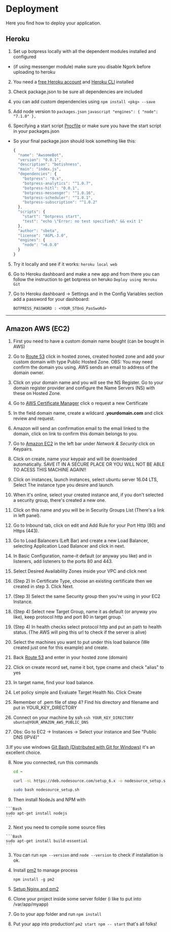 # Deployment

Here you find how to deploy your application.


## Heroku

1. Set up botpress locally with all the dependent modules installed and configured
  * (if using messenger module) make sure you disable Ngork before uploading to heroku

2. You need a [free Heroku account](https://signup.heroku.com/dc) and [Heroku CLI](https://devcenter.heroku.com/articles/heroku-cli) installed

3. Check package.json to be sure all dependencies are included
  1. you can add custom dependencies using `npm install <pkg> --save`
  2. Add node version to `packages.json`
	```javascript
	"engines": {
	    "node": "7.1.0"
	  },
	```

4. Specifying a start script [Procfile](https://devcenter.heroku.com/articles/procfile) or make sure you have the start script in your packages.json


  * So your final package.json should look something like this:

    ```javascript
    {
      "name": "AwsomeBot",
      "version": "0.0.1",
      "description": "botishness",
      "main": "index.js",
      "dependencies": {
        "botpress": "0.x",
        "botpress-analytics": "^1.0.7",
        "botpress-hitl": "0.0.1",
        "botpress-messenger": "^1.0.16",
        "botpress-scheduler": "^1.0.1",
        "botpress-subscription": "^1.0.2"
      },
      "scripts": {
        "start": "botpress start",
        "test": "echo \"Error: no test specified\" && exit 1"
      },
      "author": "sbeta",
      "license": "AGPL-3.0",
      "engines": {
        "node": ">6.0.0"
      }
    }

    ```


5. Try it locally and see if it works: `heroku local web`

6. Go to Heroku dashboard and make a new app and from there you can follow the instruction to get botpress on heruko `Deploy using Heroku Git`

7. Go to Heroku dashboard -> Settings and in the Config Variables section add a password for your dashboard:
    ```
    BOTPRESS_PASSWORD : <YOUR_ST0nG_PasSwoRd>
    ```

----------------------------------------------------------------------------------------------

## Amazon AWS (EC2)

1. First you need to have a custom domain name bought (can be bought in AWS)

2. Go to [Route 53](https://console.aws.amazon.com/route53) click in hosted zones, created hosted zone and add your custom domain with type Public Hosted Zone.
OBS: You may need confirm the domain you using. AWS sends an email to address of the domain owner.

  1. Click on your domain name and you will see the NS Register. Go to your domain register provider and configure the Name Servers (NS) with these on Hosted Zone.

3. Go to [AWS Certificate Manager](https://console.aws.amazon.com/acm/) click o request a new Certificate
  1. In the field domain name, create a wildcard **.yourdomain.com** and click review and request.

  2. Amazon will send an confirmation email to the email linked to the domain, click on link to confirm this domain belongs to you.

4. Go to [Amazon EC2](https://console.aws.amazon.com/ec2/) in the left bar under _Network & Security_ click on Keypairs.

  1. Click on create, name your keypair and will be downloaded automatically. SAVE IT IN A SECURE PLACE OR YOU WILL NOT BE ABLE TO ACESS THIS MACHINE AGAIN!!

5. Click on instances, launch instances, select ubuntu server 16.04 LTS, Select The instance type you desire and launch.

  1. When it's online, select your created instance and, if you don't selected a security group, there's created a new one.

  2. Click on this name and you will be in Security Groups List (There's a link in left panel).

  3. Go to Inbound tab, click on edit and Add Rule for your Port Http (80) and Https (443).

6. Go to Load Balancers (Left Bar) and create a new Load Balancer, selecting Application Load Balancer and click in next.

  1. In Basic Configuration, name-it default (or anyway you like) and in listeners, add listeners to the ports 80 and 443.

  2. Select Desired Availability Zones inside your VPC and click next

  3. (Step 2) In Certificate Type, choose an existing certificate then we created in step 3. Click Next.

  4. (Step 3) Select the same Security group then you're using in your EC2 Instance.

  5. (Step 4) Select new Target Group, name it as default (or anyway you like), keep protocol http and port 80 in target group.´

  6. (Step 4) In health checks select protocol http and put an path to health status. (The AWS will ping this url to check if the server is alive)

  7. Select the machines you want to put under this load balance (We created just one for this example) and create.


7. Back [Route 53](https://console.aws.amazon.com/route53) and enter in your hosted zone (domain)

  1. Click on create record set, name it bot, type cname and check "alias" to yes

  2. In target name, find your load balance.

  3. Let policy simple and Evaluate Target Health No. Click Create

7. Remember of .pem file of step 4? Find his directory and filename and put in YOUR_KEY_DIRECTORY

  1. Connect on your machine by ssh `ssh YOUR_KEY_DIRECTORY ubuntu@YOUR_AMAZON_AWS_PUBLIC_DNS`

  2. Obs: Go to EC2 -> Instances -> Select your instance and See "Public DNS (IPV4)"

  3.If you use windows [Git Bash (Distributed with Git for Windows)](https://git-scm.com/downloads) it's an excellent choice.

8. Now you connected, run this commands

    ```Bash
    cd ~

    curl -sL https://deb.nodesource.com/setup_6.x -o nodesource_setup.sh

    sudo bash nodesource_setup.sh
    ```

  1. Then install NodeJs and NPM with

    ```Bash
    sudo apt-get install nodejs
    ```

  2. Next you need to compile some source files

    ```Bash
    sudo apt-get install build-essential
    ```

  3. You can run `npm --version` and `node --version` to check if installation is ok.

9. Install [pm2](https://github.com/Unitech/pm2) to manage process

    `npm install -g pm2`

10. [Setup Nginx and pm2](https://doesnotscale.com/deploying-node-js-with-pm2-and-nginx/)

11. Clone your project inside some server folder (i like to put into /var/app/myapp)

  1. Go to your app folder and run `npm install`

  2. Put your app into production! `pm2 start npm -- start` that's all folks!
